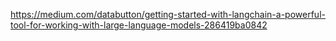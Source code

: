 https://medium.com/databutton/getting-started-with-langchain-a-powerful-tool-for-working-with-large-language-models-286419ba0842 

